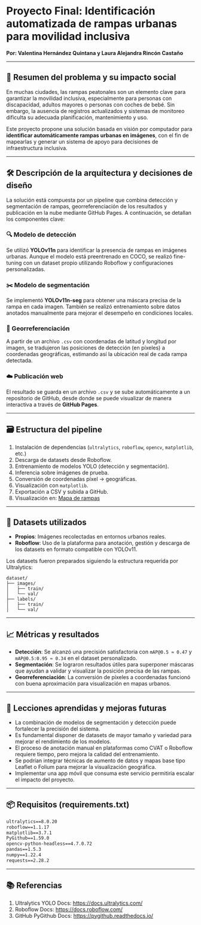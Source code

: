 
# Proyecto Final: Identificación automatizada de rampas urbanas para movilidad inclusiva

**Por: Valentina Hernández Quintana y Laura Alejandra Rincón Castaño**

---

## 🧩 Resumen del problema y su impacto social

En muchas ciudades, las rampas peatonales son un elemento clave para garantizar la movilidad inclusiva, especialmente para personas con discapacidad, adultos mayores o personas con coches de bebé. Sin embargo, la ausencia de registros actualizados y sistemas de monitoreo dificulta su adecuada planificación, mantenimiento y uso.

Este proyecto propone una solución basada en visión por computador para **identificar automáticamente rampas urbanas en imágenes**, con el fin de mapearlas y generar un sistema de apoyo para decisiones de infraestructura inclusiva.

---

## 🛠️ Descripción de la arquitectura y decisiones de diseño

La solución está compuesta por un pipeline que combina detección y segmentación de rampas, georreferenciación de los resultados y publicación en la nube mediante GitHub Pages. A continuación, se detallan los componentes clave:

### 🔍 Modelo de detección

Se utilizó **YOLOv11n** para identificar la presencia de rampas en imágenes urbanas. Aunque el modelo está preentrenado en COCO, se realizó fine-tuning con un dataset propio utilizando Roboflow y configuraciones personalizadas.

### ✂️ Modelo de segmentación

Se implementó **YOLOv11n-seg** para obtener una máscara precisa de la rampa en cada imagen. También se realizó entrenamiento sobre datos anotados manualmente para mejorar el desempeño en condiciones locales.

### 🧭 Georreferenciación

A partir de un archivo `.csv` con coordenadas de latitud y longitud por imagen, se tradujeron las posiciones de detección (en píxeles) a coordenadas geográficas, estimando así la ubicación real de cada rampa detectada.

### ☁️ Publicación web

El resultado se guarda en un archivo `.csv` y se sube automáticamente a un repositorio de GitHub, desde donde se puede visualizar de manera interactiva a través de **GitHub Pages**.

---

## 🗃️ Estructura del pipeline

1. Instalación de dependencias (`ultralytics`, `roboflow`, `opencv`, `matplotlib`, etc.)
2. Descarga de datasets desde Roboflow.
3. Entrenamiento de modelos YOLO (detección y segmentación).
4. Inferencia sobre imágenes de prueba.
5. Conversión de coordenadas píxel → geográficas.
6. Visualización con `matplotlib`.
7. Exportación a CSV y subida a GitHub.
8. Visualización en: [Mapa de rampas](https://laurar287.github.io/Mapa-rampas/)

---

## 🧪 Datasets utilizados

- **Propios**: Imágenes recolectadas en entornos urbanos reales.
- **Roboflow**: Uso de la plataforma para anotación, gestión y descarga de los datasets en formato compatible con YOLOv11.

Los datasets fueron preparados siguiendo la estructura requerida por Ultralytics:

```
dataset/
├── images/
│   ├── train/
│   └── val/
├── labels/
│   ├── train/
│   └── val/
```

---

## 📈 Métricas y resultados

- **Detección**: Se alcanzó una precisión satisfactoria con `mAP@0.5 ≈ 0.47` y `mAP@0.5:0.95 ≈ 0.34` en el dataset personalizado.
- **Segmentación**: Se lograron resultados útiles para superponer máscaras que ayudan a validar y visualizar la posición precisa de las rampas.
- **Georreferenciación**: La conversión de píxeles a coordenadas funcionó con buena aproximación para visualización en mapas urbanos.

---

## 🧠 Lecciones aprendidas y mejoras futuras

- La combinación de modelos de segmentación y detección puede fortalecer la precisión del sistema.
- Es fundamental disponer de datasets de mayor tamaño y variedad para mejorar el rendimiento de los modelos.
- El proceso de anotación manual en plataformas como CVAT o Roboflow requiere tiempo, pero mejora la calidad del entrenamiento.
- Se podrían integrar técnicas de aumento de datos y mapas base tipo Leaflet o Folium para mejorar la visualización geográfica.
- Implementar una app móvil que consuma este servicio permitiría escalar el impacto del proyecto.

---

## 📦 Requisitos (requirements.txt)

```txt
ultralytics==8.0.20
roboflow==1.1.17
matplotlib==3.7.1
PyGithub==1.59.0
opencv-python-headless==4.7.0.72
pandas==1.5.3
numpy==1.22.4
requests==2.28.2
```

---

## 📚 Referencias

1. Ultralytics YOLO Docs: https://docs.ultralytics.com/
2. Roboflow Docs: https://docs.roboflow.com/
3. GitHub PyGithub Docs: https://pygithub.readthedocs.io/
